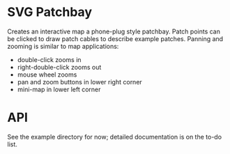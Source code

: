 # SVG Patchbay

Creates an interactive map a phone-plug style patchbay.
Patch points can be clicked to draw patch cables to describe example patches.
Panning and zooming is similar to map applications:

- double-click zooms in
- right-double-click zooms out
- mouse wheel zooms
- pan and zoom buttons in lower right corner
- mini-map in lower left corner

# API

See the example directory for now; detailed documentation is on the to-do list.
